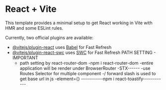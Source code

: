 # React + Vite

This template provides a minimal setup to get React working in Vite with HMR and some ESLint rules.

Currently, two official plugins are available:

- [@vitejs/plugin-react](https://github.com/vitejs/vite-plugin-react/blob/main/packages/plugin-react/README.md) uses [Babel](https://babeljs.io/) for Fast Refresh
- [@vitejs/plugin-react-swc](https://github.com/vitejs/vite-plugin-react-swc) uses [SWC](https://swc.rs/) for Fast Refresh
PATH SETTING - IMPORTANT
    - path setting by react-router-dom
    -npm i react-router-dom
    -entire application will be render under BrowserRouter
    -STX------<BrowserRouter><App/></BrowserRouter>
    -use Routes Selector  for multiple component
    -/ forward slash is used to get base url in js
    -element={<componentname/>}
    -----------npm i react-toastify------------